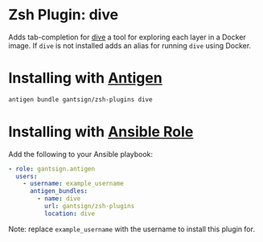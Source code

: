 # Zsh Plugin: dive

Adds tab-completion for [dive](https://github.com/wagoodman/dive) a tool for
exploring each layer in a Docker image. If `dive` is not installed adds an alias
for running `dive` using Docker.

# Installing with [Antigen](https://github.com/zsh-users/antigen)

```bash
antigen bundle gantsign/zsh-plugins dive
```

# Installing with [Ansible Role](https://galaxy.ansible.com/gantsign/antigen)

Add the following to your Ansible playbook:

```yaml
- role: gantsign.antigen
  users:
    - username: example_username
      antigen_bundles:
        - name: dive
          url: gantsign/zsh-plugins
          location: dive
```

Note: replace `example_username` with the username to install this plugin for.
